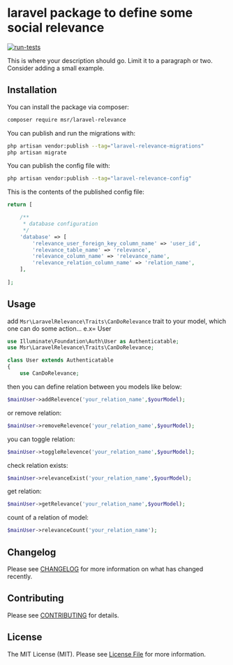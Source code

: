 # laravel package to define some social relevance

[![run-tests](https://github.com/mahdimsr/Laravel-Relevance/actions/workflows/run-tests.yml/badge.svg?branch=main)](https://github.com/mahdimsr/Laravel-Relevance/actions/workflows/run-tests.yml)

This is where your description should go. Limit it to a paragraph or two. Consider adding a small example.

## Installation

You can install the package via composer:

```bash
composer require msr/laravel-relevance
```

You can publish and run the migrations with:

```bash
php artisan vendor:publish --tag="laravel-relevance-migrations"
php artisan migrate
```

You can publish the config file with:

```bash
php artisan vendor:publish --tag="laravel-relevance-config"
```

This is the contents of the published config file:

```php
return [

    /**
     * database configuration
     */
    'database' => [
        'relevance_user_foreign_key_column_name' => 'user_id',
        'relevance_table_name' => 'relevance',
        'relevance_column_name' => 'relevance_name',
        'relevance_relation_column_name' => 'relation_name',
    ],
    
];
```

## Usage
add `Msr\LaravelRelevance\Traits\CanDoRelevance` trait to your model, which one can do some action... e.x= User

```php
use Illuminate\Foundation\Auth\User as Authenticatable;
use Msr\LaravelRelevance\Traits\CanDoRelevance;

class User extends Authenticatable
{
    use CanDoRelevance;
```
then you can define relation between you models like below:
```php
$mainUser->addRelevence('your_relation_name',$yourModel);
```
or remove relation:
```php
$mainUser->removeRelevence('your_relation_name',$yourModel);
```
you can toggle relation:
```php
$mainUser->toggleRelevence('your_relation_name',$yourModel);
```
check relation exists:
```php
$mainUser->relevanceExist('your_relation_name',$yourModel);
```
get relation:
```php
$mainUser->getRelevance('your_relation_name',$yourModel);
```
count of a relation of model:
```php
$mainUser->relevanceCount('your_relation_name');
```
## Changelog

Please see [CHANGELOG](CHANGELOG.md) for more information on what has changed recently.

## Contributing

Please see [CONTRIBUTING](https://github.com/spatie/.github/blob/main/CONTRIBUTING.md) for details.

## License

The MIT License (MIT). Please see [License File](LICENSE.md) for more information.

